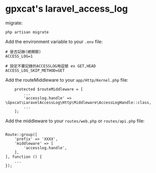 # gpxcat's laravel_access_log

migrate:

```
php artisan migrate
```

Add the environment variable to your `.env` file:

```
# 是否記錄(總開關)
ACCESS_LOG=1

# 設定不要記錄的ACCESSLOG用逗號 ex GET,HEAD
ACCESS_LOG_SKIP_METHOD=GET
```

Add the routeMiddleware to your `app/Http/Kernel.php` file:

```
    protected $routeMiddleware = [
        ...
        'accesslog.handle' => \Gpxcat\LaravelAccessLog\Http\Middleware\AccessLogHandle::class,
        ...
    ];

```

Add the middleware to your `routes/web.php` or `routes/api.php` file:

```

Route::group([
    'prefix' => 'XXXX',
    'middleware' => [
        'accesslog.handle',
    ],
], function () {
    ...
});

```

